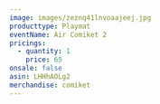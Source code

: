 ```yaml
---
image: images/zeznq41lnvoaajeej.jpg
producttype: Playmat
eventName: Air Comiket 2
pricings:
  - quantity: 1
    price: 65
onsale: false
asin: LHHhAOLg2
merchandise: comiket
---
```

